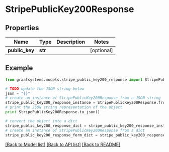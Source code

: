 # StripePublicKey200Response


## Properties

Name | Type | Description | Notes
------------ | ------------- | ------------- | -------------
**public_key** | **str** |  | [optional] 

## Example

```python
from graalsystems.models.stripe_public_key200_response import StripePublicKey200Response

# TODO update the JSON string below
json = "{}"
# create an instance of StripePublicKey200Response from a JSON string
stripe_public_key200_response_instance = StripePublicKey200Response.from_json(json)
# print the JSON string representation of the object
print StripePublicKey200Response.to_json()

# convert the object into a dict
stripe_public_key200_response_dict = stripe_public_key200_response_instance.to_dict()
# create an instance of StripePublicKey200Response from a dict
stripe_public_key200_response_form_dict = stripe_public_key200_response.from_dict(stripe_public_key200_response_dict)
```
[[Back to Model list]](../README.md#documentation-for-models) [[Back to API list]](../README.md#documentation-for-api-endpoints) [[Back to README]](../README.md)


